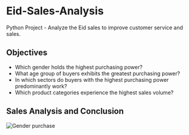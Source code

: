 # Eid-Sales-Analysis
Python Project - Analyze the Eid sales to improve customer service and sales.

## Objectives

* Which gender holds the highest purchasing power?
* What age group of buyers exhibits the greatest purchasing power?
* In which sectors do buyers with the highest purchasing power predominantly work?
* Which product categories experience the highest sales volume?

## Sales Analysis and Conclusion


![Gender purchase](https://github.com/Kinzali/Eid-Sales-Analysis/assets/121554533/43fc29b5-bc25-4ec0-8a7e-13ead625d72d)
